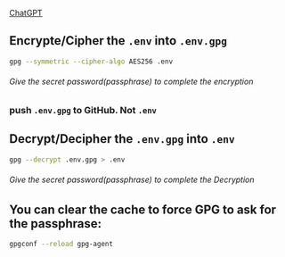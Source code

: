 [ChatGPT]()

## Encrypte/Cipher the `.env` into `.env.gpg`
```bash
gpg --symmetric --cipher-algo AES256 .env
```
###### Give the secret password(passphrase) to complete the encryption
### push `.env.gpg` to GitHub. Not `.env`

## Decrypt/Decipher the `.env.gpg` into `.env`
```bash
gpg --decrypt .env.gpg > .env
```
###### Give the secret password(passphrase) to complete the Decryption

## You can clear the cache to force GPG to ask for the passphrase:
```bash
gpgconf --reload gpg-agent
```
